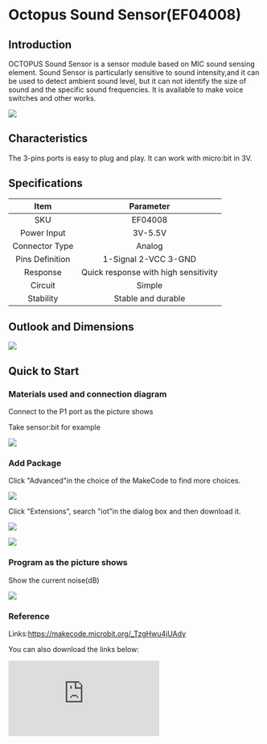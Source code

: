# Octopus Sound Sensor(EF04008)

## Introduction

 OCTOPUS Sound Sensor is a sensor module based on MIC sound sensing element. Sound Sensor is particularly sensitive to sound intensity,and it can be used to detect ambient sound level, but it can not identify the size of sound and the specific sound frequencies. It is available to make voice switches and other works.

 ![](./images/RYuGvVY.jpg)

## Characteristics

 The 3-pins ports is easy to plug and play.
 It can work with micro:bit in 3V.

## Specifications


Item | Parameter
:-: | :-:
SKU|EF04008
Power Input|3V-5.5V
Connector Type|Analog
Pins Definition|1-Signal 2-VCC 3-GND
Response|Quick response with high sensitivity
Circuit|Simple
Stability|Stable and durable

## Outlook and Dimensions

 ![](./images/vSCVTwl.png)

## Quick to Start


### Materials used and connection diagram
 Connect to the P1 port as the picture shows

  Take sensor:bit for example

 ![](./images/ALobDLt.png)

### Add Package
 Click "Advanced"in the choice of the MakeCode to find more choices.

 ![](./images/smtcNoB.png)

 Click "Extensions", search "iot"in the dialog box and then download it.

 ![](./images/AaZxCEb.jpg)

 ![](./images/KBD2b39.png)

### Program as the picture shows
 Show the current noise(dB)

 ![](./images/eGW5JbX.png)


### Reference
Links:https://makecode.microbit.org/_TzgHwu4jUAdy

You can also download the links below:


<div
    style={{
        position: 'relative',
        paddingBottom: '60%',
        overflow: 'hidden',
    }}
>
    <iframe
        src="https://makecode.microbit.org/_DdAU5d4kMJDh"
        frameborder="0"
        sandbox="allow-popups allow-forms allow-scripts allow-same-origin"
        style={{
            position: 'absolute',
            width: '100%',
            height: '100%',
        }}
    />
</div>


### Result
 The value of the current noise(dB) is shown on the micro:bit.

## Relevant Cases


## Technique Files
